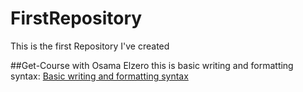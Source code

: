 # FirstRepository
This is the first Repository I've created

##Get-Course with Osama Elzero
this is basic writing and formatting syntax:
[Basic writing and formatting syntax](https://docs.github.com/en/github/writing-on-github/getting-started-with-writing-and-formatting-on-github/basic-writing-and-formatting-syntax)
